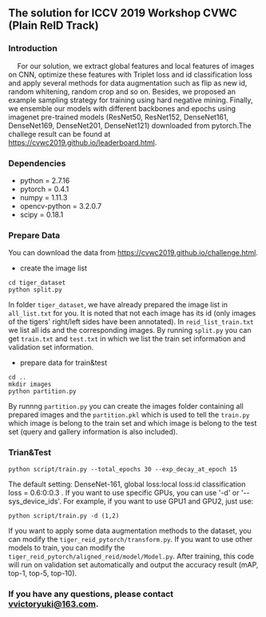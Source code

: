 ## The solution for ICCV 2019 Workshop CVWC (Plain ReID Track)

### Introduction 
&ensp;&ensp; For our solution, we extract global features and local features of images on CNN, optimize these features with Triplet loss and id classification loss and apply several methods for data augmentation such as flip as new id, random whitening, random crop and so on. Besides, we proposed an example sampling strategy for training using hard negative mining. Finally, we ensemble our models with different backbones and epochs using imagenet pre-trained models (ResNet50, ResNet152, DenseNet161, DenseNet169, DenseNet201, DenseNet121) downloaded from pytorch.The challege result can be found at https://cvwc2019.github.io/leaderboard.html.

### Dependencies
- python = 2.7.16
- pytorch = 0.4.1
- numpy = 1.11.3
- opencv-python = 3.2.0.7
- scipy = 0.18.1

### Prepare Data
You can download the data from https://cvwc2019.github.io/challenge.html.

- create the image list
```
cd tiger_dataset
python split.py
```
In folder `tiger_dataset`, we have already prepared the image list in `all_list.txt` for you. It is noted that not each image has its id (only images of the tigers' right/left sides have been annotated). In `reid_list_train.txt` we list all ids and the corresponding images. By running `split.py` you can get `train.txt` and `test.txt` in which we list the train set information and validation set information.

- prepare data for train&test
```
cd ..
mkdir images
python partition.py
```
By runnng `partition.py` you can create the images folder containing all prepared images and the `partition.pkl` which is used to tell the `train.py` which image is belong to the train set and which image is belong to the test set (query and gallery information is also included).

### Trian&Test
```
python script/train.py --total_epochs 30 --exp_decay_at_epoch 15
```
The default setting: DenseNet-161, global loss:local loss:id classification loss = 0.6:0:0.3 .
If you want to use specific GPUs, you can use '-d' or '--sys_device_ids'. For example, if you want to use GPU1 and GPU2, just use:
```
python script/train.py -d (1,2)
```
If you want to apply some data augmentation methods to the dataset, you can modify the `tiger_reid_pytorch/transform.py`. If you want to use other models to train, you can modify the `tiger_reid_pytorch/aligned_reid/model/Model.py`.
After training, this code will run on validation set automatically and output the accuracy result (mAP, top-1, top-5, top-10).

### If you have any questions, please contact vvictoryuki@163.com.




